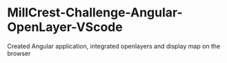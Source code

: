 # MillCrest-Challenge-Angular-OpenLayer-VScode
Created Angular application, integrated openlayers and display map on the browser
